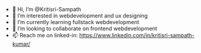 - 👋 Hi, I’m @Kritisri-Sampath
- 👀 I’m interested in webdevelopment and ux designing
- 🌱 I’m currently learning fullstack webdevelopment
- 💞️ I’m looking to collaborate on frontend webdevelopment
- 📫 Reach me on linked-in: https://www.linkedin.com/in/kritisri-sampath-kumar/

<!---
Kritisri-Sampath/Kritisri-Sampath is a ✨ special ✨ repository because its `README.md` (this file) appears on your GitHub profile.
You can click the Preview link to take a look at your changes.
--->
